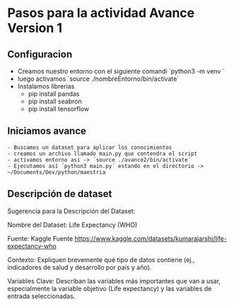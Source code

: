 # Pasos para la actividad Avance Version 1 

## Configuracion 
- Creamos nuestro entorno  con el siguiente comandi ´python3 -m venv <nombre>´
- luego activamos ´source ./nombreEntorno/bin/activate´
- Instalamos librerias 
    - pip install pandas
    - pip install seabron
    - pip install tensorflow 

## Iniciamos avance 
    - Buscamos un dataset para aplicar los conocimientos 
    - creamos un archivo llamado main.py que contendra el script 
    - activamos entorno asi -> ´source ./avance2/bin/activate´
    - Ejecutamos así ´python3 main.py´ estando en el directorio -> ~/Documents/Dev/python/maestria


## Descripción de dataset 

Sugerencia para la Descripción del Dataset:

Nombre del Dataset: Life Expectancy (WHO) 

Fuente: Kaggle Fuente https://www.kaggle.com/datasets/kumarajarshi/life-expectancy-who

Contexto: Expliquen brevemente qué tipo de datos contiene (ej., indicadores de salud y desarrollo por país y año).

Variables Clave: Describan las variables más importantes que van a usar, especialmente la variable objetivo (Life expectancy) y las variables de entrada seleccionadas.

